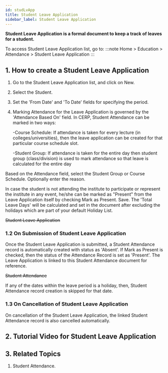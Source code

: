 ```yaml
---
id: studLvApp
title: Student Leave Application
sidebar_label: Student Leave Application
---
```


**Student Leave Application is a formal document to keep a track of leaves for a student.**

To access Student Leave Application list, go to:
:::note
Home > Education > Attendance > Student Leave Application
:::

## 1. How to create a Student Leave Application

1. Go to the Student Leave Application list, and click on New.
1. Select the Student.
1. Set the 'From Date' and 'To Date' fields for specifying the period.
1. Marking Attendance for the Leave Application is governed by the 'Attendance Based On' field. In CERP, Student Attendance can be marked in two ways:

   -Course Schedule: If attendance is taken for every lecture (in colleges/universities), then the leave application can be created for that particular course schedule slot.

   -Student Group: If attendance is taken for the entire day then student group (class/division) is used to mark attendance so that leave is calculated for the entire day

Based on the Attendance field, select the Student Group or Course Schedule. Optionally enter the reason.

In case the student is not attending the institute to participate or represent the institute in any event, he/she can be marked as "Present" from the Leave Application itself by checking Mark as Present.
Save. The 'Total Leave Days' will be calculated and set in the document after excluding the holidays which are part of your default Holiday List.

~~Student Leave Application~~

### 1.2 On Submission of Student Leave Application

Once the Student Leave Application is submitted, a Student Attendance record is automatically created with status as 'Absent'. If Mark as Present is checked, then the status of the Attendance Record is set as 'Present'. The Leave Application is linked to this Student Attendance document for reference.

~~Student Attendance~~

If any of the dates within the leave period is a holiday, then, Student Attendance record creation is skipped for that date.

### 1.3 On Cancellation of Student Leave Application

On cancellation of the Student Leave Application, the linked Student Attendance record is also cancelled automatically.

## 2. Tutorial Video for Student Leave Application

## 3. Related Topics

1. Student Attendance.
